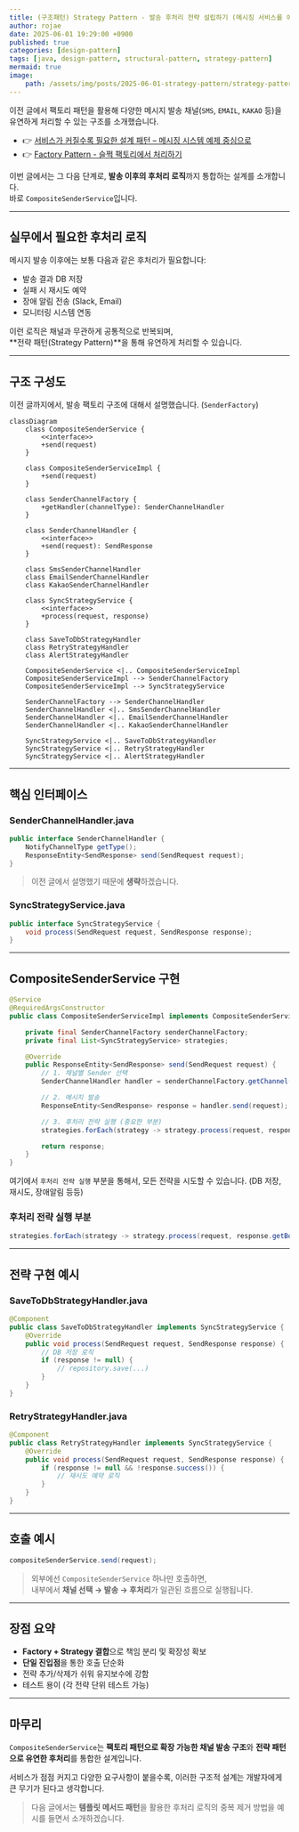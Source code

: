 ```yaml
---
title: (구조패턴) Strategy Pattern - 발송 후처리 전략 설립하기 (메시징 서비스를 예제로)
author: rojae
date: 2025-06-01 19:29:00 +0900
published: true
categories: [design-pattern]
tags: [java, design-pattern, structural-pattern, strategy-pattern]
mermaid: true
image:
    path: /assets/img/posts/2025-06-01-strategy-pattern/strategy-pattern.png
---
```


이전 글에서 팩토리 패턴을 활용해 다양한 메시지 발송 채널(`SMS`, `EMAIL`, `KAKAO` 등)을  
유연하게 처리할 수 있는 구조를 소개했습니다.

- 👉 [서비스가 커질수록 필요한 설계 패턴 – 메시징 시스템 예제 중심으로](/posts/design-pattern-intro)
- 👉 [Factory Pattern - 슬쩍 팩토리에서 처리하기](/posts/2025-05-31-factory-pattern)

이번 글에서는 그 다음 단계로, **발송 이후의 후처리 로직**까지 통합하는 설계를 소개합니다.  
바로 `CompositeSenderService`입니다.

---

## 실무에서 필요한 후처리 로직

메시지 발송 이후에는 보통 다음과 같은 후처리가 필요합니다:

- 발송 결과 DB 저장
- 실패 시 재시도 예약
- 장애 알림 전송 (Slack, Email)
- 모니터링 시스템 연동

이런 로직은 채널과 무관하게 공통적으로 반복되며,  
**전략 패턴(Strategy Pattern)**을 통해 유연하게 처리할 수 있습니다.

---

## 구조 구성도

이전 글까지에서, 발송 팩토리 구조에 대해서 설명했습니다. (`SenderFactory`)

```mermaid
classDiagram
    class CompositeSenderService {
        <<interface>>
        +send(request)
    }

    class CompositeSenderServiceImpl {
        +send(request)
    }

    class SenderChannelFactory {
        +getHandler(channelType): SenderChannelHandler
    }

    class SenderChannelHandler {
        <<interface>>
        +send(request): SendResponse
    }

    class SmsSenderChannelHandler
    class EmailSenderChannelHandler
    class KakaoSenderChannelHandler

    class SyncStrategyService {
        <<interface>>
        +process(request, response)
    }

    class SaveToDbStrategyHandler
    class RetryStrategyHandler
    class AlertStrategyHandler

    CompositeSenderService <|.. CompositeSenderServiceImpl
    CompositeSenderServiceImpl --> SenderChannelFactory
    CompositeSenderServiceImpl --> SyncStrategyService

    SenderChannelFactory --> SenderChannelHandler
    SenderChannelHandler <|.. SmsSenderChannelHandler
    SenderChannelHandler <|.. EmailSenderChannelHandler
    SenderChannelHandler <|.. KakaoSenderChannelHandler

    SyncStrategyService <|.. SaveToDbStrategyHandler
    SyncStrategyService <|.. RetryStrategyHandler
    SyncStrategyService <|.. AlertStrategyHandler
```

---

## 핵심 인터페이스

### SenderChannelHandler.java

```java
public interface SenderChannelHandler {
    NotifyChannelType getType();
    ResponseEntity<SendResponse> send(SendRequest request);
}
```
> 이전 글에서 설명했기 때문에 **생략**하겠습니다.

### SyncStrategyService.java

```java
public interface SyncStrategyService {
    void process(SendRequest request, SendResponse response);
}
```

---

## CompositeSenderService 구현

```java
@Service
@RequiredArgsConstructor
public class CompositeSenderServiceImpl implements CompositeSenderService {

    private final SenderChannelFactory senderChannelFactory;
    private final List<SyncStrategyService> strategies;

    @Override
    public ResponseEntity<SendResponse> send(SendRequest request) {
        // 1. 채널별 Sender 선택
        SenderChannelHandler handler = senderChannelFactory.getChannel(request.getNotifyChannelType());

        // 2. 메시지 발송
        ResponseEntity<SendResponse> response = handler.send(request);

        // 3. 후처리 전략 실행 (중요한 부분)
        strategies.forEach(strategy -> strategy.process(request, response.getBody()));

        return response;
    }
}
```

여기에서 `후처리 전략 실행` 부분을 통해서, 모든 전략을 시도할 수 있습니다. (DB 저장, 재시도, 장애알림 등등)

### 후처리 전략 실행 부분

```java
strategies.forEach(strategy -> strategy.process(request, response.getBody()));
```

---

## 전략 구현 예시

### SaveToDbStrategyHandler.java

```java
@Component
public class SaveToDbStrategyHandler implements SyncStrategyService {
    @Override
    public void process(SendRequest request, SendResponse response) {
        // DB 저장 로직
        if (response != null) {
            // repository.save(...)
        }
    }
}
```

### RetryStrategyHandler.java

```java
@Component
public class RetryStrategyHandler implements SyncStrategyService {
    @Override
    public void process(SendRequest request, SendResponse response) {
        if (response != null && !response.success()) {
            // 재시도 예약 로직
        }
    }
}
```

---

## 호출 예시

```java
compositeSenderService.send(request);
```

> 외부에선 `CompositeSenderService` 하나만 호출하면,  
> 내부에서 **채널 선택 → 발송 → 후처리**가 일관된 흐름으로 실행됩니다.

---

## 장점 요약

- **Factory + Strategy 결합**으로 책임 분리 및 확장성 확보
- **단일 진입점**을 통한 호출 단순화
- 전략 추가/삭제가 쉬워 유지보수에 강함
- 테스트 용이 (각 전략 단위 테스트 가능)

---

## 마무리

`CompositeSenderService`는 **팩토리 패턴으로 확장 가능한 채널 발송 구조**와 **전략 패턴으로 유연한 후처리**를 통합한 설계입니다.

서비스가 점점 커지고 다양한 요구사항이 붙을수록, 이러한 구조적 설계는 개발자에게 큰 무기가 된다고 생각합니다.

> 다음 글에서는 **템플릿 메서드 패턴**을 활용한 후처리 로직의 중복 제거 방법을 예시를 들면서 소개하겠습니다.

